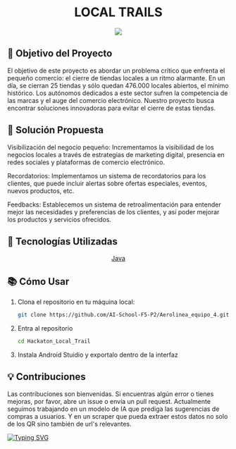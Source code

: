 <h1 align="center">
    LOCAL TRAILS
</h1>

<p align="center">
    <img src="https://github.com/BlanckSpeed/Hackaton_Local_Trail/assets/131301013/b975b300-5708-4470-a5f6-e3c6fd7b4202">
</p>

## 🎯 Objetivo del Proyecto

El objetivo de este proyecto es abordar un problema crítico que enfrenta el pequeño comercio: el cierre de tiendas locales a un ritmo alarmante. En un día, se cierran 25 tiendas y sólo quedan 476.000 locales abiertos, el mínimo histórico. Los autónomos dedicados a este sector sufren la competencia de las marcas y el auge del comercio electrónico. Nuestro proyecto busca encontrar soluciones innovadoras para evitar el cierre de estas tiendas.

## 🚀 Solución Propuesta

Visibilización del negocio pequeño: Incrementamos la visibilidad de los negocios locales a través de estrategias de marketing digital, presencia en redes sociales y plataformas de comercio electrónico.

Recordatorios: Implementamos un sistema de recordatorios para los clientes, que puede incluir alertas sobre ofertas especiales, eventos, nuevos productos, etc.

Feedbacks: Establecemos un sistema de retroalimentación para entender mejor las necesidades y preferencias de los clientes, y así poder mejorar los productos y servicios ofrecidos.

## 🔧 Tecnologías Utilizadas
<!-- Títulos con enlaces -->
<p align="center">
  <a href="[https://streamlit.io/](https://www.java.com/es/)">Java</a>
    
## 📚 Cómo Usar

1. Clona el repositorio en tu máquina local:

    ```bash
    git clone https://github.com/AI-School-F5-P2/Aerolinea_equipo_4.git](https://github.com/BlanckSpeed/Hackaton_Local_Trail.git

2. Entra al repositorio

    ```bash
    cd Hackaton_Local_Trail
    
3. Instala Android Stuidio y exportalo dentro de la interfaz
   


<h2>💡 Contribuciones</h2>
<p>Las contribuciones son bienvenidas. Si encuentras algún error o tienes mejoras, por favor, abre un issue o envía un pull request.
Actualmente seguimos trabajando en un modelo de IA que prediga las sugerencias de compras a usuarios. Y en un scraper que pueda extraer estos datos no solo de los QR sino también de url's relevantes.</p>

[![Typing SVG](https://readme-typing-svg.demolab.com?font=Fira+Code&pause=1000&color=0066FF&random=false&width=435&lines=The+perfect+path++for+Local+Business)](https://git.io/typing-svg)
